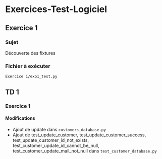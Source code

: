 # Exercices-Test-Logiciel
## Exercice 1
### Sujet
Découverte des fixtures
### Fichier à exécuter
`Exercice 1/exo1_test.py`

## TD 1
### Exercice 1
#### Modifications
- Ajout de update dans `customers_database.py`
- Ajout de test_update_customer, test_update_customer_success, test_update_customer_id_not_exists, test_customer_update_id_cannot_be_null, test_customer_update_mail_not_null dans `test_customer_database.py`